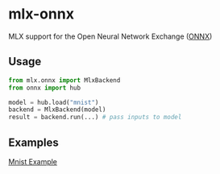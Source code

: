 # mlx-onnx
MLX support for the Open Neural Network Exchange ([ONNX](https://onnx.ai/)) 

## Usage
```python
from mlx.onnx import MlxBackend
from onnx import hub

model = hub.load("mnist")
backend = MlxBackend(model)
result = backend.run(...) # pass inputs to model
```

## Examples
[Mnist Example](./examples/mnist/example.py)